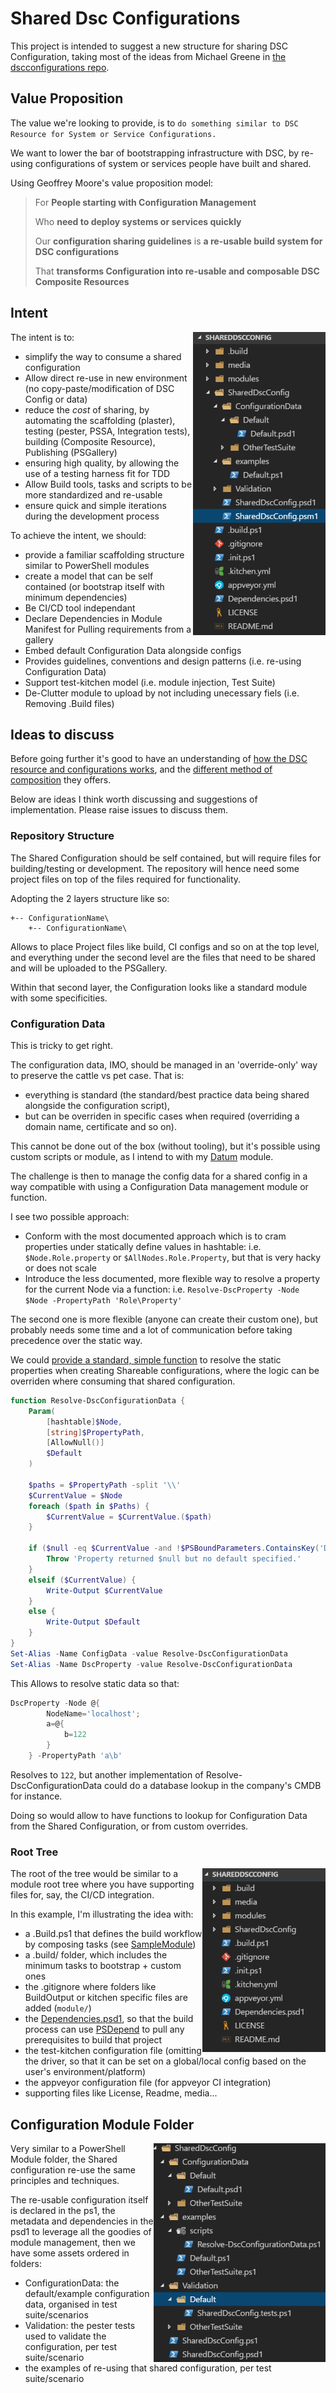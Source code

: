 # Shared Dsc Configurations

This project is intended to suggest a new structure for sharing DSC Configuration, taking most of the ideas from Michael Greene in [the dscconfigurations repo](https://github.com/powershell/dscconfigurations).

## Value Proposition

The value we're looking to provide, is to `do something similar to DSC Resource for System or Service Configurations.`

We want to lower the bar of bootstrapping infrastructure with DSC, by re-using configurations of system or services people have built and shared.

Using Geoffrey Moore's value proposition model:

>For __People starting with Configuration Management__
>
>Who __need to deploy systems or services quickly__
>
>Our __configuration sharing guidelines__ is __a re-usable build system for DSC configurations__
>
>That __transforms Configuration into re-usable and composable DSC Composite Resources__



## Intent

<div style="align:right"><img src ="./media/FileTree.png" / align='right'>
The intent is to:

- simplify the way to consume a shared configuration
- Allow direct re-use in new environment (no copy-paste/modification of DSC Config or data)
- reduce the _cost_ of sharing, by automating the scaffolding (plaster), testing (pester, PSSA, Integration tests), building (Composite Resource), Publishing (PSGallery)
- ensuring high quality, by allowing the use of a testing harness fit for TDD
- Allow Build tools, tasks and scripts to be more standardized and re-usable
- ensure quick and simple iterations during the development process

To achieve the intent, we should:
- provide a familiar scaffolding structure similar to PowerShell modules
- create a model that can be self contained (or bootstrap itself with minimum dependencies)
- Be CI/CD tool independant
- Declare Dependencies in Module Manifest for Pulling requirements from a gallery
- Embed default Configuration Data alongside configs
- Provides guidelines, conventions and design patterns (i.e. re-using Configuration Data)
- Support test-kitchen model (i.e. module injection, Test Suite)
- De-Clutter module to upload by not including unecessary fiels (i.e. Removing .Build files)

## Ideas to discuss

Before going further it's good to have an understanding of [how the DSC resource and configurations works](./docs/ResourceAndConfigs.md), and the [different method of composition](./docs/composition.md) they offers.

Below are ideas I think worth discussing and suggestions of implementation. Please raise issues to discuss them.

### Repository Structure
The Shared Configuration should be self contained, but will require files for building/testing or development.
The repository will hence need some project files on top of the files required for functionality.

Adopting the 2 layers structure like so:
```
+-- ConfigurationName\
    +-- ConfigurationName\
```
Allows to place Project files like build, CI configs and so on at the top level, and everything under the second level are the files that need to be shared and will be uploaded to the PSGallery.


Within that second layer, the Configuration looks like a standard module with some specificities.

### Configuration Data

This is tricky to get right.

The configuration data, IMO, should be managed in an 'override-only' way to preserve the cattle vs pet case. That is: 
- everything is standard (the standard/best practice data being shared alongside the configuration script), 
- but can be overriden in specific cases when required (overriding a domain name, certificate and so on).

This cannot be done out of the box (without tooling), but it's possible using custom scripts or module, as I intend to with my [Datum](https://github.com/gaelcolas/datum) module.

The challenge is then to manage the config data for a shared config in a way compatible with using a Configuration Data management module or function.


I see two possible approach:
- Conform with the most documented approach which is to cram properties under statically define values in hashtable: i.e. `$Node.Role.property` or `$AllNodes.Role.Property`, but that is very hacky or does not scale
- Introduce the less documented, more flexible way to resolve a property for the current Node via a function: i.e. `Resolve-DscProperty -Node $Node -PropertyPath 'Role\Property'`

The second one is more flexible (anyone can create their custom one), but probably needs some time and a lot of communication before taking precedence over the static way.

We could [provide a standard, simple function](./SharedDscConfig/examples/scripts/Resolve-DscConfigurationData.ps1) to resolve the static properties when creating Shareable configurations, where the logic can be overriden where consuming that shared configuration.

```PowerShell
function Resolve-DscConfigurationData {
    Param(
        [hashtable]$Node,
        [string]$PropertyPath,
        [AllowNull()]
        $Default
    )

    $paths = $PropertyPath -split '\\'
    $CurrentValue = $Node
    foreach ($path in $Paths) {
        $CurrentValue = $CurrentValue.($path)
    }

    if ($null -eq $CurrentValue -and !$PSBoundParameters.ContainsKey('Default')) {
        Throw 'Property returned $null but no default specified.'
    }
    elseif ($CurrentValue) {
        Write-Output $CurrentValue
    }
    else {
        Write-Output $Default
    }
}
Set-Alias -Name ConfigData -value Resolve-DscConfigurationData
Set-Alias -Name DscProperty -value Resolve-DscConfigurationData
```

This Allows to resolve static data so that: 
```PowerShell
DscProperty -Node @{
        NodeName='localhost';
        a=@{
            b=122
        }
    } -PropertyPath 'a\b'
```
Resolves to `122`, but another implementation of Resolve-DscConfigurationData could do a database lookup in the company's CMDB for instance.

Doing so would allow to have functions to lookup for Configuration Data from the Shared Configuration, or from custom overrides.

### Root Tree
<div style="align:right"><img src ="./media/rootTree.png" / align='right'>
The root of the tree would be similar to a module root tree where you have supporting files for, say, the CI/CD integration.

In this example, I'm illustrating the idea with:
- a .Build.ps1 that defines the build workflow by composing tasks (see [SampleModule](https://github.com/gaelcolas/SampleModule))
- a .build/ folder, which includes the minimum tasks to bootstrap + custom ones
- the .gitignore where folders like BuildOutput or kitchen specific files are added (`module/`)
- the [Dependencies.psd1](./Dependencies.psd1), so that the build process can use [PSDepend](https://github.com/RamblingCookieMonster/PSDepend/) to pull any prerequisites to build that project
- the test-kitchen configuration file (omitting the driver, so that it can be set on a global/local config based on the user's environment/platform)
- the appveyor configuration file (for appveyor CI integration)
- supporting files like License, Readme, media...


## Configuration Module Folder
<div style="align:right"><img src ="./media/SharedConfigFolder.png" / align='right'>

Very similar to a PowerShell Module folder, the Shared configuration re-use the same principles and techniques.

The re-usable configuration itself is declared in the ps1, the metadata and dependencies in the psd1 to leverage all the goodies of module management, then we have some assets ordered in folders:
- ConfigurationData: the default/example configuration data, organised in test suite/scenarios
- Validation: the pester tests used to validate the configuration, per test suite/scenario
- the examples of re-using that shared configuration, per test suite/scenario
